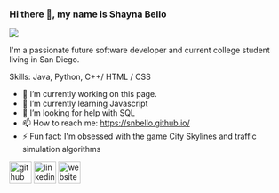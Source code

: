### Hi there 👋, my name is Shayna Bello
![](https://snbello.github.io/github-profile-readme-generator/images/banner.png)

I'm a passionate future software developer and current college student living in San Diego.

Skills: Java, Python, C++/ HTML / CSS

- 🔭 I’m currently working on this page. 
- 🌱 I’m currently learning Javascript 
- 🤔 I’m looking for help with SQL 
- 📫 How to reach me: https://snbello.github.io/ 
- ⚡ Fun fact: I'm obsessed with the game City Skylines and traffic simulation algorithms 


[<img src='https://cdn.jsdelivr.net/npm/simple-icons@3.0.1/icons/github.svg' alt='github' height='40'>](https://github.com/snbello)  [<img src='https://cdn.jsdelivr.net/npm/simple-icons@3.0.1/icons/linkedin.svg' alt='linkedin' height='40'>](https://www.linkedin.com/in/shayna-bello-1189a518a/)  [<img src='https://cdn.jsdelivr.net/npm/simple-icons@3.0.1/icons/icloud.svg' alt='website' height='40'>](https://snbello.github.io/)  



